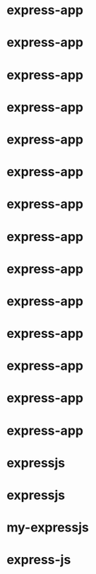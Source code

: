 # express-app
# express-app
# express-app
# express-app
# express-app
# express-app
# express-app
# express-app
# express-app
# express-app
# express-app
# express-app
# express-app
# express-app
# expressjs
# expressjs
# my-expressjs
# express-js
